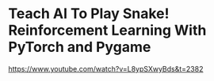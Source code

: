# Teach AI To Play Snake! Reinforcement Learning With PyTorch and Pygame

https://www.youtube.com/watch?v=L8ypSXwyBds&t=2382